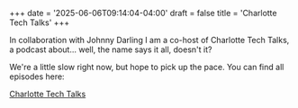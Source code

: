+++
date = '2025-06-06T09:14:04-04:00'
draft = false
title = 'Charlotte Tech Talks'
+++

In collaboration with Johnny Darling I am a co-host of Charlotte Tech Talks, a podcast about... well, the name says it all, doesn't it?

We're a little slow right now, but hope to pick up the pace.  You can find all episodes here:

[Charlotte Tech Talks](https://charlotte-tech-talks.org)
